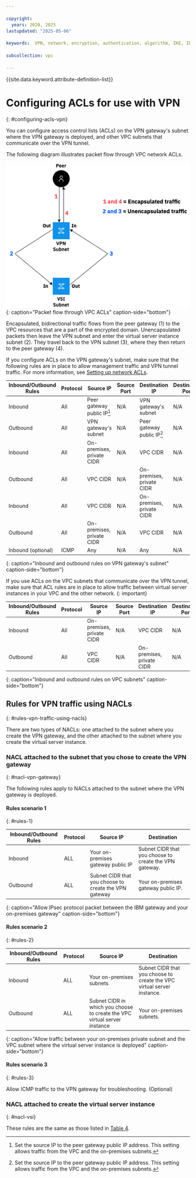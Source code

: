 ```yaml
---

copyright:
  years: 2020, 2025
lastupdated: "2025-05-06"

keywords:  VPN, network, encryption, authentication, algorithm, IKE, IPsec, policies, gateway

subcollection: vpc

---
```


{{site.data.keyword.attribute-definition-list}}

# Configuring ACLs for use with VPN
{: #configuring-acls-vpn}

You can configure access control lists (ACLs) on the VPN gateway's subnet where the VPN gateway is deployed, and other VPC subnets that communicate over the VPN tunnel.

The following diagram illustrates packet flow through VPC network ACLs.

   ![Packet flow through VPC ACLs](images/vpc-traffic-flow.png){: caption="Packet flow through VPC ACLs" caption-side="bottom"}

Encapsulated, bidirectional traffic flows from the peer gateway (1) to the VPC resources that are a part of the encrypted domain. Unencapsulated packets then leave the VPN subnet and enter the virtual server instance subnet (2). They travel back to the VPN subnet (3), where they then return to the peer gateway (4).

If you configure ACLs on the VPN gateway's subnet, make sure that the following rules are in place to allow management traffic and VPN tunnel traffic. For more information, see [Setting up network ACLs](/docs/vpc?topic=vpc-using-acls).

| Inbound/Outbound Rules | Protocol | Source IP | Source Port | Destination IP | Destination Port |
|--------------|------|------|------|------|------------------|
| Inbound | All | Peer gateway public IP[^IP] | N/A | VPN gateway's subnet | N/A
| Outbound | All  | VPN gateway's subnet | N/A | Peer gateway public IP[^IP2] | N/A
| Inbound | All | On-premises, private CIDR | N/A | VPC CIDR | N/A
| Outbound | All  | VPC CIDR | N/A | On-premises, private CIDR | N/A
| Inbound | All  | VPC CIDR | N/A | On-premises, private CIDR | N/A
| Outbound | All | On-premises, private CIDR | N/A | VPC CIDR | N/A
| Inbound (optional) | ICMP | Any | N/A | Any | N/A
{: caption="Inbound and outbound rules on VPN gateway's subnet" caption-side="bottom"}

If you use ACLs on the VPC subnets that communicate over the VPN tunnel, make sure that ACL rules are in place to allow traffic between virtual server instances in your VPC and the other network.
{: important}

| Inbound/Outbound Rules | Protocol | Source IP | Source Port | Destination IP | Destination Port |
|--------------|------|------|------|------|------------------|
| Inbound | All | On-premises, private CIDR | N/A | VPC CIDR | N/A
| Outbound | All | VPC CIDR | N/A | On-premises, private CIDR | N/A
{: caption="Inbound and outbound rules on VPC subnets" caption-side="bottom"}

[^IP]: Set the source IP to the peer gateway public IP address. This setting allows traffic from the VPC and the on-premises subnets.

[^IP2]: Set the source IP to the peer gateway public IP address. This setting allows traffic from the VPC and the on-premises subnets.

## Rules for VPN traffic using NACLs
{: #rules-vpn-traffic-using-nacls}

There are two types of NACLs: one attached to the subnet where you create the VPN gateway, and the other attached to the subnet where you create the virtual server instance.

### NACL attached to the subnet that you chose to create the VPN gateway
{: #nacl-vpn-gateway}

The following rules apply to NACLs attached to the subnet where the VPN gateway is deployed.

#### Rules scenario 1
{: #rules-1}

Inbound/Outbound Rules|Protocol| Source IP| Destination|
|---------------------|--------|----------|------------|
|Inbound |ALL |Your on-premises gateway public IP|Subnet CIDR that you choose to create the VPN gateway.|
|Outbound |ALL |Subnet CIDR that you choose to create the VPN gateway|Your on-premises gateway public IP.|
{: caption="Allow IPsec protocol packet between the IBM gateway and your on-premises gateway" caption-side="bottom"}

#### Rules scenario 2
{: #rules-2}

Inbound/Outbound Rules|Protocol| Source IP| Destination|
|---------------------|--------|----------|------------|
|Inbound |ALL |Your on-premises subnets|Subnet CIDR that you choose to create the VPC virtual server instance.|
|Outbound |ALL |Subnet CIDR in which you choose to create the VPC virtual server instance|Your on-premises subnets.|
{: caption="Allow traffic between your on-premises private subnet and the VPC subnet where the virtual server instance is deployed" caption-side="bottom"}

#### Rules scenario 3
{: #rules-3}

Allow ICMP traffic to the VPN gateway for troubleshooting. (Optional)

### NACL attached to create the virtual server instance
{: #nacl-vsi}

These rules are the same as those listed in [Table 4](#rules-2).
